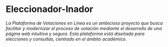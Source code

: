 # Eleccionador-Inador
_La Plataforma de Votaciones en Línea es un ambicioso proyecto que busca facilitar y modernizar el proceso de votación mediante el desarrollo de una página web intuitiva y segura. Esta plataforma está diseñada para elecciones y consultas, centrado en el ámbito académico._